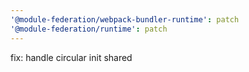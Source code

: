 ```yaml
---
'@module-federation/webpack-bundler-runtime': patch
'@module-federation/runtime': patch
---
```


fix: handle circular init shared
